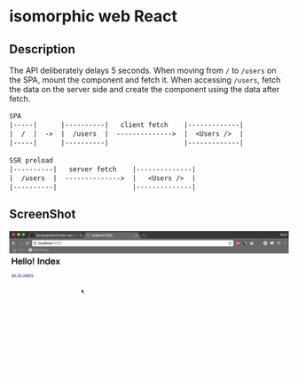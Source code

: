 # isomorphic web React

## Description

The API deliberately delays 5 seconds. When moving from `/` to `/users` on the SPA, mount the component and fetch it.
When accessing `/users`, fetch the data on the server side and create the component using the data after fetch.

```
SPA
|-----|      |----------|   client fetch    |-------------|
|  /  |  ->  |  /users  |  -------------->  |  <Users />  |
|-----|      |----------|                   |-------------|

SSR preload
|----------|   server fetch    |--------------|
|  /users  |  -------------->  |   <Users />  |
|----------|                   |--------------|
```

## ScreenShot

![](https://raw.githubusercontent.com/konojunya/isomorphic-web-react/master/screenshot/react.gif)